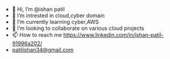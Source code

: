 - 👋 Hi, I’m @ishan patil
- 👀 I’m intrested in cloud,cyber domain
- 🌱 I’m currently learning cyber,AWS
- 💞️ I’m looking to collaborate on various cloud projects
- 📫 How to reach me https://www.linkedin.com/in/ishan-patil-91996a202/
- patilishan34@gmail.com

<!---
ishanpatil35/ishanpatil35 is a ✨ special ✨ repository because its `README.md` (this file) appears on your GitHub profile.
You can click the Preview link to take a look at your changes.
--->
